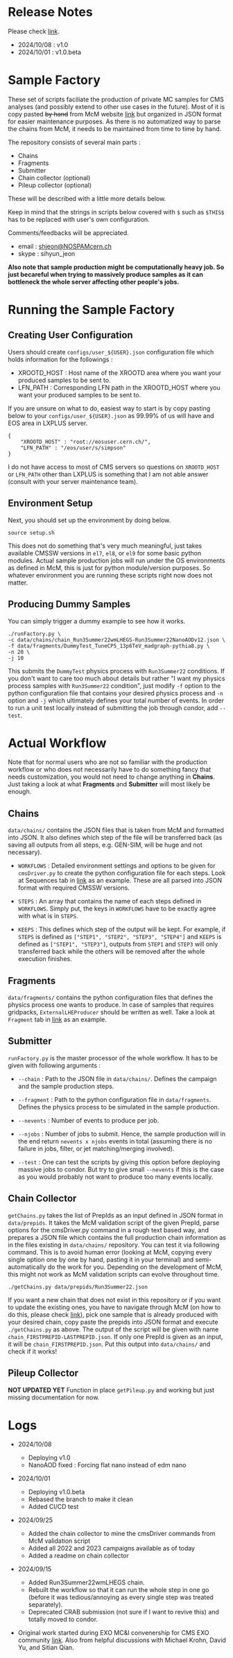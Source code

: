 # Release Notes

Please check [link](https://gitlab.cern.ch/shjeon/sample_factory/-/releases).

- 2024/10/08 : v1.0
- 2024/10/01 : v1.0.beta

# Sample Factory

These set of scripts faciliate the production of private MC samples for CMS analyses (and possibly extend to other use cases in the future). Most of it is copy pasted ~~by hand~~ from McM website [link](https://cms-pdmv-prod.web.cern.ch/mcm/) but organized in JSON format for easier maintenance purposes. As there is no automatized way to parse the chains from McM, it needs to be maintained from time to time by hand.

The repository consists of several main parts :

- Chains
- Fragments
- Submitter
- Chain collector (optional)
- Pileup collector (optional)

These will be described with a little more details below.

Keep in mind that the strings in scripts below covered with `$` such as `$THIS$` has to be replaced with user's own configuration.

Comments/feedbacks will be appreciated.
- email : shjeon@NOSPAMcern.ch
- skype : sihyun_jeon

**Also note that sample production might be computationally heavy job. So just becareful when trying to massively produce samples as it can bottleneck the whole server affecting other people's jobs.**

# Running the Sample Factory

## Creating User Configuration

Users should create `configs/user_${USER}.json` configuration file which holds information for the followings :

- XROOTD_HOST : Host name of the XROOTD area where you want your produced samples to be sent to.
- LFN_PATH : Corresponding LFN path in the XROOTD_HOST where you want your produced samples to be sent to.

If you are unsure on what to do, easiest way to start is by copy pasting below to your `configs/user_${USER}.json` as 99.99% of us will have and EOS area in LXPLUS server.

```
{
    "XROOTD_HOST" : "root://eosuser.cern.ch/",
    "LFN_PATH" : "/eos/user/s/simpson"
}
```

I do not have access to most of CMS servers so questions on `XROOTD_HOST` or `LFN_PATH` other than LXPLUS is something that I am not able answer (consult with your server maintenance team).

## Environment Setup

Next, you should set up the environment by doing below.

```
source setup.sh
```

This does not do something that's very much meaningful, just takes available CMSSW versions in `el7`, `el8`, or `el9` for some basic python modules. Actual sample production jobs will run under the OS environments as defined in McM, this is just for python module/version purposes. So whatever environment you are running these scripts right now does not matter.

## Producing Dummy Samples

You can simply trigger a dummy example to see how it works.

```
./runFactory.py \
-c data/chains/chain_Run3Summer22wmLHEGS-Run3Summer22NanoAODv12.json \
-f data/fragments/DummyTest_TuneCP5_13p6TeV_madgraph-pythia8.py \
-n 20 \
-j 10
```

This submits the `DummyTest` physics process with `Run3Summer22` conditions. If you don't want to care too much about details but rather "I want my physics process samples with `Run3Summer22` condition", just modify `-f` option to the python configuration file that contains your desired physics process and `-n` option and `-j` which ultimately defines your total number of events. In order to run a unit test locally instead of submitting the job through condor, add `--test`.

# Actual Workflow

Note that for normal users who are not so familiar with the production workflow or who does not necessarily have to do something fancy that needs customization, you would not need to change anything in **Chains**. Just taking a look at what **Fragments** and **Submitter** will most likely be enough.

## Chains

`data/chains/` contains the JSON files that is taken from McM and formatted into JSON. It also defines which step of the file will be transferred back (as saving all outputs from all steps, e.g. GEN-SIM, will be huge and not necessary).

- `WORKFLOWS` : Detailed environment settings and options to be given for `cmsDriver.py` to create the python configuration file for each steps. Look at Sequences tab in [link](https://cms-pdmv-prod.web.cern.ch/mcm/requests?member_of_chain=GEN-chain_Run3Summer22wmLHEGS_flowRun3Summer22DRPremix_flowRun3Summer22MiniAODv4_flowRun3Summer22NanoAODv12-00184&page=0&shown=549755814015) as an example. These are all parsed into JSON format with required CMSSW versions.

- `STEPS` : An array that contains the name of each steps defined in `WORKFLOWS`. Simply put, the keys in `WORKFLOWS` have to be exactly agree with what is in `STEPS`.

- `KEEPS` : This defines which step of the output will be kept. For example, if `STEPS` is defined as `["STEP1", "STEP2", "STEP3", "STEP4"]` and `KEEPS` is defined as `["STEP1", "STEP3"]`, outputs from `STEP1` and `STEP3` will only transferred back while the others will be removed after the whole execution finishes.

## Fragments

`data/fragments/` contains the python configuration files that defines the physics process one wants to produce. In case of samples that requires gridpacks, `ExternalLHEProducer` should be written as well. Take a look at `Fragment` tab in [link](https://cms-pdmv-prod.web.cern.ch/mcm/requests?member_of_chain=GEN-chain_Run3Summer22wmLHEGS_flowRun3Summer22DRPremix_flowRun3Summer22MiniAODv4_flowRun3Summer22NanoAODv12-00184&page=0&shown=262271) as an example.

## Submitter

`runFactory.py` is the master processor of the whole workflow.
It has to be given with following arguments :

- `--chain` : Path to the JSON file in `data/chains/`. Defines the campaign and the sample production steps.

- `--fragment` : Path to the python configuration file in `data/fragments`. Defines the physics process to be simulated in the sample production.

- `--nevents` : Number of events to produce per job.

- `--njobs` : Number of jobs to submit. Hence, the sample production will in the end return `nevents x njobs` events in total (assuming there is no failure in jobs, filter, or jet matching/merging involved).

- `--test` : One can test the scripts by giving this option before deploying massive jobs to condor. But try to give small `--nevents` if this is the case as you would probably not want to produce too many events locally.

## Chain Collector

`getChains.py` takes the list of PrepIds as an input defined in JSON format in `data/prepids`. It takes the McM validation script of the given PrepId, parse options for the cmsDriver.py command in a rough text based way, and prepares a JSON file which contains the full production chain information as in the files existing in `data/chains/` repository. You can test it via following command. This is to avoid human error (looking at McM, copying every single option one by one by hand, pasting it in your terminal) and semi-automatically do the work for you. Depending on the development of McM, this might not work as McM validation scripts can evolve throughout time.

```
./getChains.py data/prepids/Run3Summer22.json
```

If you want a new chain that does not exist in this repository or if you want to update the existing ones, you have to navigate through McM (on how to do this, please check [link](https://exo-mc-and-i.gitbook.io/exo-mc-and-interpretation/others/finding-prepids-in-mcm)), pick one sample that is already produced with your desired chain, copy paste the prepids into JSON format and execute `./getChains.py` as above. The output of the script will be given with name `chain_FIRSTPREPID-LASTPREPID.json`. If only one PrepId is given as an input, it will be `chain_FIRSTPREPID.json`. Put this output into `data/chains/` and check if it works!

## Pileup Collector

**NOT UPDATED YET** Function in place `getPileup.py` and working but just missing documentation for now.

# Logs
- 2024/10/08
  - Deploying v1.0
  - NanoAOD fixed : Forcing flat nano instead of edm nano

- 2024/10/01
  - Deploying v1.0.beta
  - Rebased the branch to make it clean
  - Added CI/CD test

- 2024/09/25
  - Added the chain collector to mine the cmsDriver commands from McM validation script
  - Added all 2022 and 2023 campaigns available as of today
  - Added a readme on chain collector

- 2024/09/15
  - Added Run3Summer22wmLHEGS chain.
  - Rebuilt the workflow so that it can run the whole step in one go (before it was tedious/annoying as every single step was treated separately).
  - Deprecated CRAB submission (not sure if I want to revive this) and totally moved to condor.

- Original work started during EXO MC&I convenership for CMS EXO community [link](https://gitlab.cern.ch/cms-exo-mci/EXO-MCsampleProductions/-/tree/master). Also from helpful discussions with Michael Krohn, David Yu, and Sitian Qian.
